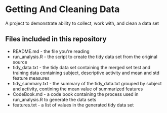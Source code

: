 # Getting And Cleaning Data
A project to demonstrate ability to collect, work with, and clean a data set

## Files included in this repository

* README.md  - the file you're reading
* run_analysis.R  -  the script to create the tidy data set from the original source
* tidy_data.txt  - the tidy data set containing the merged set test and training data containing subject, descriptive activity and mean and std feature measures
* tidy_summary.txt - the summary of the tidy_data.txt grouped by subject and activity, contining the mean value of summarized features
* CodeBook.md - a code book containing the process used in run_analysis.R to generate the data sets
* features.txt - a list of values in the generated tidy data set 
